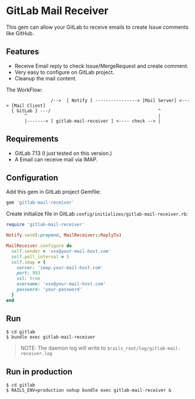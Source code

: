 # GitLab Mail Receiver

This gem can allow your GitLab to receive emails to create Issue comments like GitHub.

## Features

- Receive Email reply to check Issue/MergeRequest and create comment.
- Very easy to configure on GitLab project.
- Cleanup the mail content.

The WorkFlow:

```
                 /-->  [ Notify ] ----------------> [Mail Server] <---> [Mail Client]
  { GitLab } ---/                                         ^
       ^                                                  |
       |-------< [ gitlab-mail-receiver ] <---- check --> |
```

## Requirements

- GitLab 7.13 (I just tested on this version.)
- A Email can receive mail via IMAP.


## Configuration

Add this gem in GitLab project Gemfile:

```rb
gem 'gitlab-mail-receiver'
```

Create initialize file in GitLab `config/initializes/gitlab-mail-receiver.rb`:

```rb
require 'gitlab-mail-receiver'

Notify.send(:prepend, MailReceiver::ReplyTo)

MailReceiver.configure do
  self.sender = 'xxx@your-mail-host.com'
  self.poll_interval = 5
  self.imap = {
    server: 'imap.your-mail-host.com'
    port: 993
    ssl: true
    username: 'xxx@your-mail-host.com'
    password: 'your-password'
  }
end
```

## Run

```
$ cd gitlab
$ bundle exec gitlab-mail-receiver
```

> NOTE: The daemon log will write to `$rails_root/log/gitlab-mail-receiver.log`

## Run in production

```
$ cd gitlab
$ RAILS_ENV=production nohup bundle exec gitlab-mail-receiver &
```

